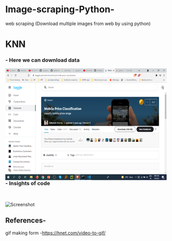 # Image-scraping-Python-
web scraping (Download multiple images from web by using python)
# KNN
 ### - Here we can download data
<!-- ![Screenshot](pic.png) -->
 <img align="left" alt="GIF" src="https://github.com/HotuRam/KNN/blob/main/pic.png?raw=true" width="600" height="350" />
<br />
<br />
<br />
<br />
<br />
<br />
<br />
<br />
<br />
<br />
<br />
<br />
<br />
<br />
<br />



###  - Insights of code
<br />

![Screenshot](code.gif)

## References-

gif making form -https://hnet.com/video-to-gif/
